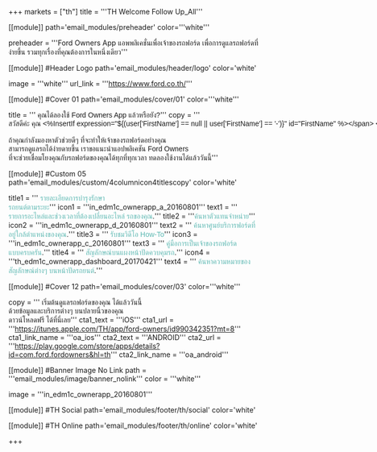 +++
markets = ["th"]
title = '''TH Welcome Follow Up_All'''

[[module]]
path='email_modules/preheader'
color='''white'''

preheader = '''Ford Owners App แอพพลิเคชั่นเพื่อเจ้าของรถฟอร์ด เพื่อการดูแลรถฟอร์ดที่ง่ายขึ้น รวมทุกเรื่องที่คุณต้องการในหนึ่งเดียว'''

[[module]] #Header Logo
path='email_modules/header/logo'
color='white'

  image = '''white'''
  url_link = '''https://www.ford.co.th/'''

[[module]] #Cover 01
path='email_modules/cover/01'
color='''white'''
 
 title = '''<span style="font-family:Tahoma, Verdana, Sans-serif">
 <span style=" white-space:nowrap;">คุณได้ลองใช้</span> 
 <span style=" white-space:nowrap;">Ford Owners App</span>
 <span style=" white-space:nowrap;">แล้วหรือยัง?</span></span>'''
  copy = '''<span style="font-family:Tahoma, Verdana, Sans-serif">
  <span style=" white-space:nowrap;">สวัสดีค่ะ คุณ <%InsertIf expression="${(user['FirstName'] == null || user['FirstName'] == '-')}" id="FirstName" %></span>
  <span style=" white-space:nowrap;">ท่านลูกค้าฟอร์ด<%/InsertIf%> <%InsertElse%> <%${user['FirstName']}%> <%/InsertElse%></span>
  <br /><br />
  <span style=" white-space:nowrap;">ถ้าคุณกำลังมองหาตัวช่วยดีๆ</span> 
  <span style=" white-space:nowrap;">ที่จะทำให้เจ้าของรถฟอร์ดอย่างคุณ</span><br />
  <span style=" white-space:nowrap;">สามารถดูแลรถได้ง่ายดายขึ้น </span>
  <span style=" white-space:nowrap;">เราขอแนะนำแอปพลิเคชัน Ford Owners</span><br />
  <span style=" white-space:nowrap;">ที่จะช่วยเชื่อมโยงคุณ</span>กับ<span style=" white-space:nowrap;">รถฟอร์ดของคุณได้ทุกที่ทุกเวลา</span>
  <span style=" white-space:nowrap;">ทดลองใช้งานได้แล้ววันนี้</span></span>'''
  
[[module]] #Custom 05
path='email_modules/custom/4columnicon4titlescopy'
color='white'

title1 = '''<span style="font-family:Tahoma, Verdana, Sans-serif"><a href="https://youtu.be/3r79gbfZdO8" name="Decoder_1" style="color:#5CB8B2; text-decoration:none;" >
รายละเอียดการ<span style=" white-space:nowrap;">บำรุงรักษา</span><br />
<span style=" white-space:nowrap;">รถยนต์ตามระยะ</span></a></span>'''
  icon1 = '''in_edm1c_ownerapp_a_20160801'''
  text1 = '''<span style="font-family:Tahoma, Verdana, Sans-serif"><a href="https://youtu.be/3r79gbfZdO8" name="Decoder_2" style="color:#5CB8B2; text-decoration:none;" >
  <span style=" white-space:nowrap;">รายการอะไหล่</span>และ<span style=" white-space:nowrap;">ช่วงเวลา</span>ที่<span style=" white-space:nowrap;">ต้องเปลี่ยนอะไหล่</span> <span style=" white-space:nowrap;">รถของคุณ</span></a>.</span>'''
  title2 = '''<span style="font-family:Tahoma, Verdana, Sans-serif"><a href="https://youtu.be/eudIAyg1xp0" name="rsa_1" style="color:#5CB8B2; text-decoration:none;" >ค้นหา<span style=" white-space:nowrap;">ตัวแทนจำหน่าย</span></a></span>'''
  icon2 = '''in_edm1c_ownerapp_d_20160801'''
  text2 = '''<span style="font-family:Tahoma, Verdana, Sans-serif"><a href="https://youtu.be/eudIAyg1xp0" name="rsa_2" style="color:#5CB8B2; text-decoration:none;" >
  <span style=" white-space:nowrap;">ค้นหาศูนย์บริการฟอร์ด</span>ที่
  <span style=" white-space:nowrap;">อยู่ใกล้ตำ</span>แหน่ง<span style=" white-space:nowrap;">ของคุณ</span></a>.</span>'''
  title3 = '''<span style="font-family:Tahoma, Verdana, Sans-serif"><a href="https://youtu.be/7FlXKGWiHYY" name="how-to_video_1" style="color:#5CB8B2; text-decoration:none;" >
  <span style=" white-space:nowrap;">รับชมวิดีโอ</span>
  <span style=" white-space:nowrap;">How-To</span></a></span>'''
  icon3 = '''in_edm1c_ownerapp_c_20160801'''
  text3 = '''<span style="font-family:Tahoma, Verdana, Sans-serif"><a href="https://youtu.be/7FlXKGWiHYY" name="how-to_video_2" style="color:#5CB8B2; text-decoration:none;" >
  คู่มือการเป็น<span style=" white-space:nowrap;">เจ้าของรถฟอร์ด</span> 
  <span style=" white-space:nowrap;">แบบครบครัน</span></a>.</span>'''
  title4 = '''<span style="font-family:Tahoma, Verdana, Sans-serif"><a href="https://youtu.be/kA0M4weGse0" name="dealer_locater_video_1" style="color:#5CB8B2; text-decoration:none;" >
  <span style=" white-space:nowrap;">สัญลักษณ์</span>บนแผง<span style=" white-space:nowrap;">หน้าปัด</span>ควบคุมรถ</a>.</span>'''
  icon4 = '''th_edm1c_ownerapp_dashboard_20170421'''
  text4 = '''<span style="font-family:Tahoma, Verdana, Sans-serif"><a href="https://youtu.be/kA0M4weGse0" name="dealer_locater_video_2" style="color:#5CB8B2; text-decoration:none;" >
  <span style=" white-space:nowrap;">ค้นหาความหมาย</span>ของ<span style=" white-space:nowrap;">สัญลักษณ์ต่างๆ</span>
  <span style=" white-space:nowrap;">บนหน้าปัดรถยนต์</span></a>.</span>'''

[[module]] #Cover 12
path='email_modules/cover/03'
color='''white'''

copy = '''<span style="font-family:Tahoma, Verdana, Sans-serif">
เริ่มต้นดูแล<span style=" white-space:nowrap;">รถฟอร์ดของคุณ</span>
<span style=" white-space:nowrap;">ได้แล้ววันนี้</span><br />
<span style=" white-space:nowrap;">ด้วยข้อมูล</span>และ<span style=" white-space:nowrap;">บริการต่างๆ</span>
<span style=" white-space:nowrap;">บนปลายนิ้วของคุณ</span><br />
<span style=" white-space:nowrap;">ดาวน์โหลดฟรี</span>
<span style=" white-space:nowrap;">ได้ที่นี่เลย</span></span>'''
  cta1_text = '''iOS'''
  cta1_url = '''https://itunes.apple.com/TH/app/ford-owners/id990342351?mt=8'''
  cta1_link_name = '''oa_ios'''
  cta2_text = '''ANDROID'''
  cta2_url = '''https://play.google.com/store/apps/details?id=com.ford.fordowners&hl=th'''
  cta2_link_name = '''oa_android'''

[[module]] #Banner Image No Link
path = '''email_modules/image/banner_nolink'''
color = '''white'''
  
  image = '''in_edm1c_ownerapp_20160801'''

[[module]] #TH Social
path='email_modules/footer/th/social'
color='white'

[[module]] #TH Online
path='email_modules/footer/th/online'
color='white'

+++